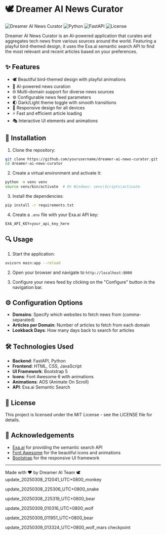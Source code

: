 # 🕊️ Dreamer AI News Curator

![Dreamer AI News Curator](https://img.shields.io/badge/Dreamer%20AI-News%20Curator-blue)
![Python](https://img.shields.io/badge/Python-3.8%2B-blue)
![FastAPI](https://img.shields.io/badge/FastAPI-0.95.0%2B-green)
![License](https://img.shields.io/badge/License-MIT-yellow)

Dreamer AI News Curator is an AI-powered application that curates and aggregates tech news from various sources around the world. Featuring a playful bird-themed design, it uses the Exa.ai semantic search API to find the most relevant and recent articles based on your preferences.

## ✨ Features

- 🕊️ Beautiful bird-themed design with playful animations
- 🧠 AI-powered news curation
- 🌐 Multi-domain support for diverse news sources
- ⚙️ Configurable news feed parameters
- 🌓 Dark/Light theme toggle with smooth transitions
- 📱 Responsive design for all devices
- ⚡ Fast and efficient article loading
- 🎭 Interactive UI elements and animations

## 🚀 Installation

1. Clone the repository:
```bash
git clone https://github.com/yourusername/dreamer-ai-news-curator.git
cd dreamer-ai-news-curator
```

2. Create a virtual environment and activate it:
```bash
python -m venv venv
source venv/bin/activate  # On Windows: venv\Scripts\activate
```

3. Install the dependencies:
```bash
pip install -r requirements.txt
```

4. Create a `.env` file with your Exa.ai API key:
```
EXA_API_KEY=your_api_key_here
```

## 🔍 Usage

1. Start the application:
```bash
uvicorn main:app --reload
```

2. Open your browser and navigate to `http://localhost:8000`

3. Configure your news feed by clicking on the "Configure" button in the navigation bar.

## ⚙️ Configuration Options

- **Domains**: Specify which websites to fetch news from (comma-separated)
- **Articles per Domain**: Number of articles to fetch from each domain
- **Lookback Days**: How many days back to search for articles

## 🛠️ Technologies Used

- **Backend**: FastAPI, Python
- **Frontend**: HTML, CSS, JavaScript
- **UI Framework**: Bootstrap 5
- **Icons**: Font Awesome 6 with animations
- **Animations**: AOS (Animate On Scroll)
- **API**: Exa.ai Semantic Search

## 📝 License

This project is licensed under the MIT License - see the LICENSE file for details.

## 🙏 Acknowledgements

- [Exa.ai](https://exa.ai) for providing the semantic search API
- [Font Awesome](https://fontawesome.com) for the beautiful icons and animations
- [Bootstrap](https://getbootstrap.com) for the responsive UI framework

---

Made with ❤️ by Dreamer AI Team 🕊️ 
update_20250308_212041_UTC+0800_monkey

update_20250308_225306_UTC+0800_snake

update_20250308_225319_UTC+0800_bear

update_20250309_010316_UTC+0800_wolf

update_20250309_011951_UTC+0800_bear

update_20250309_013324_UTC+0800_wolf_mars checkpoint
